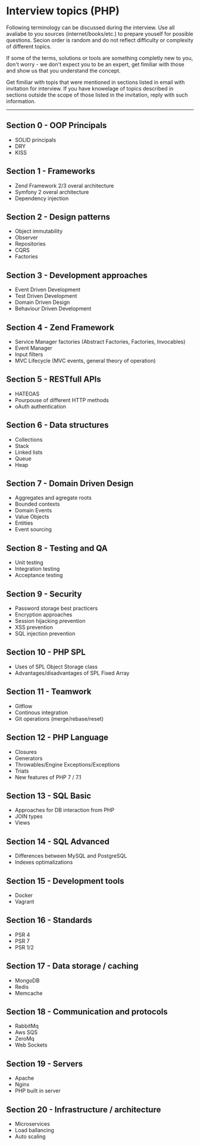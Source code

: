 # Interview topics (PHP)
Following terminology can be discussed during the interview. Use all avaliabe to you sources (internet/books/etc.) to 
prepare youself for possible questions. Secion order is random and do not reflect difficulty or complexity of different topics.

If some of the terms, solutions or tools are something completly new to you, don't worry - we don't expect you to be an expert, get fimiliar with those and show us that you understand the concept.

Get fimiliar with topis that were mentioned in sections listed in email with invitation for interview. If you have knowelage of topics described in sections outside the scope of those listed in the invitation, reply with such information.

***
## Section 0 - OOP Principals
- SOLID principals
- DRY
- KISS

## Section 1 - Frameworks
- Zend Framework 2/3 overal architecture
- Symfony 2 overal architecture
- Dependency injection

## Section 2 - Design patterns
- Object immutability
- Observer
- Repositories
- CQRS
- Factories

## Section 3 - Development approaches
- Event Driven Development
- Test Driven Development
- Domain Driven Design
- Behaviour Driven Development

## Section 4 - Zend Framework
- Service Manager factories (Abstract Factories, Factories, Invocables)
- Event Manager
- Input filters
- MVC Lifecycle (MVC events, general theory of operation)

## Section 5 - RESTfull APIs
- HATEOAS
- Pourpouse of different HTTP methods 
- oAuth authentication

## Section 6 - Data structures
- Collections
- Stack
- Linked lists
- Queue
- Heap

## Section 7 - Domain Driven Design
- Aggregates and agregate roots
- Bounded contexts
- Domain Events
- Value Objects
- Entities
- Event sourcing

## Section 8 - Testing and QA
- Unit testing
- Integration testing
- Acceptance testing

## Section 9 - Security
- Password storage best practicers
- Encryption approaches
- Session hijacking prevention
- XSS prevention
- SQL injection prevention

## Section 10 - PHP SPL
- Uses of SPL Object Storage class
- Advantages/disadvantages of SPL Fixed Array

## Section 11 - Teamwork
- Gitflow
- Continous integration
- Git operations (merge/rebase/reset)

## Section 12 - PHP Language
- Closures
- Generators
- Throwables/Engine Exceptions/Exceptions
- Triats
- New features of PHP 7 / 7.1

## Section 13 - SQL Basic
- Approaches for DB interaction from PHP
- JOIN types
- Views

## Section 14 - SQL Advanced
- Differences between MySQL and PostgreSQL
- Indexes optimalizations

## Section 15 - Development tools
- Docker
- Vagrant

## Section 16 - Standards
- PSR 4
- PSR 7
- PSR 1/2

## Section 17 - Data storage / caching
- MongoDB
- Redis
- Memcache

## Section 18 - Communication and protocols
- RabbitMq
- Aws SQS
- ZeroMq
- Web Sockets

## Section 19 - Servers
- Apache
- Nginx
- PHP built in server

## Section 20 - Infrastructure / architecture
- Microservices
- Load ballancing
- Auto scaling

